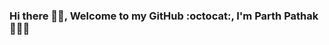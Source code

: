 ### Hi there 👋🏻,  Welcome to my GitHub :octocat:, I'm Parth Pathak 👨🏻‍💻

<!--
**ParthPathak27/ParthPathak27** is a ✨ _special_ ✨ repository because its `README.md` (this file) appears on your GitHub profile.

I am pursuing masters 👨🏻‍🎓 from Indian Institute of Technology Jammu (IIT Jammu) in Computer Science (Data Science). My interest areas are Deep Learning, Computer Vision and Machine Learning 🤖.

- 🔭 I’m currently working on ...
- 🌱 I’m currently learning ...
- 👯 I’m looking to collaborate on ...
- 🤔 I’m looking for help with ...
- 💬 Ask me about ...
- 📫 How to reach me: ...
- 😄 Pronouns: ...
- ⚡ Fun fact: ...
-->

